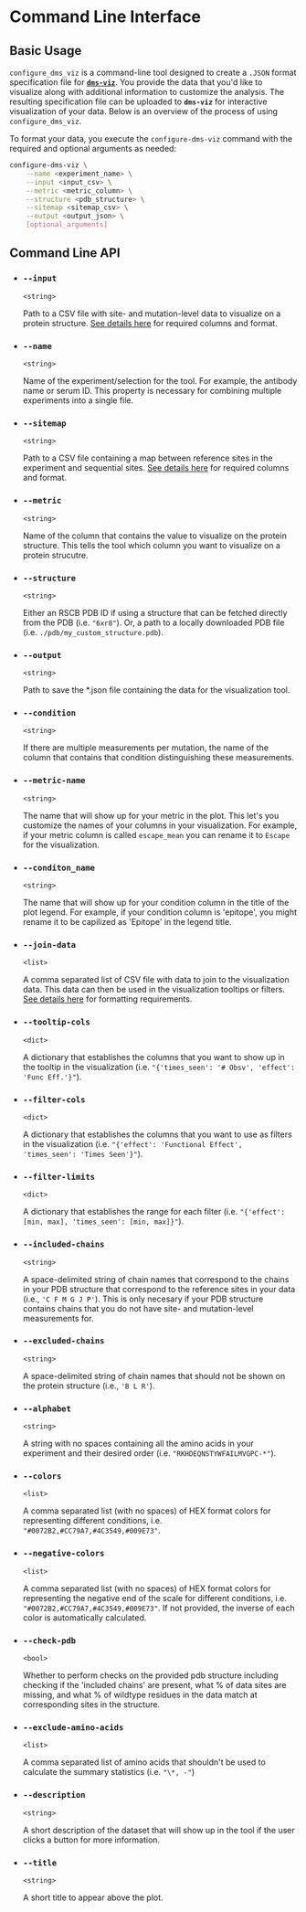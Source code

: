 # Command Line Interface

## Basic Usage

`configure_dms_viz` is a command-line tool designed to create a `.JSON` format specification file for [**`dms-viz`**](https://dms-viz.github.io/). You provide the data that you'd like to visualize along with additional information to customize the analysis. The resulting specification file can be uploaded to **`dms-viz`** for interactive visualization of your data. Below is an overview of the process of using `configure_dms_viz`.

To format your data, you execute the `configure-dms-viz` command with the required and optional arguments as needed:

```bash
configure-dms-viz \
    --name <experiment_name> \
    --input <input_csv> \
    --metric <metric_column> \
    --structure <pdb_structure> \
    --sitemap <sitemap_csv> \
    --output <output_json> \
    [optional_arguments]
```

## Command Line API

- ### `--input`

  `<string>`

  Path to a CSV file with site- and mutation-level data to visualize on a protein structure. [See details here](/preparing-data/data-requirements/) for required columns and format.

- ### `--name`

  `<string>`

  Name of the experiment/selection for the tool. For example, the antibody name or serum ID. This property is necessary for combining multiple experiments into a single file.

- ### `--sitemap`

  `<string>`

  Path to a CSV file containing a map between reference sites in the experiment and sequential sites. [See details here](/preparing-data/data-requirements/) for required columns and format.

- ### `--metric`

  `<string>`

  Name of the column that contains the value to visualize on the protein structure. This tells the tool which column you want to visualize on a protein strucutre.

- ### `--structure`

  `<string>`

  Either an RSCB PDB ID if using a structure that can be fetched directly from the PDB (i.e. `"6xr8"`). Or, a path to a locally downloaded PDB file (i.e. `./pdb/my_custom_structure.pdb`).

- ### `--output`

  `<string>`

  Path to save the \*.json file containing the data for the visualization tool.

- ### `--condition`

  `<string>`

  If there are multiple measurements per mutation, the name of the column that contains that condition distinguishing these measurements.

- ### `--metric-name`

  `<string>`

  The name that will show up for your metric in the plot. This let's you customize the names of your columns in your visualization. For example, if your metric column is called `escape_mean` you can rename it to `Escape` for the visualization.

- ### `--conditon_name`

  `<string>`

  The name that will show up for your condition column in the title of the plot legend. For example, if your condition column is 'epitope', you might rename it to be capilized as 'Epitope' in the legend title.

- ### `--join-data`

  `<list>`

  A comma separated list of CSV file with data to join to the visualization data. This data can then be used in the visualization tooltips or filters. [See details here](/preparing-data/data-requirements/) for formatting requirements.

- ### `--tooltip-cols`

  `<dict>`

  A dictionary that establishes the columns that you want to show up in the tooltip in the visualization (i.e. `"{'times_seen': '# Obsv', 'effect': 'Func Eff.'}"`).

- ### `--filter-cols`

  `<dict>`

  A dictionary that establishes the columns that you want to use as filters in the visualization (i.e. `"{'effect': 'Functional Effect', 'times_seen': 'Times Seen'}"`).

- ### `--filter-limits`

  `<dict>`

  A dictionary that establishes the range for each filter (i.e. `"{'effect': [min, max], 'times_seen': [min, max]}"`).

- ### `--included-chains`

  `<string>`

  A space-delimited string of chain names that correspond to the chains in your PDB structure that correspond to the reference sites in your data (i.e., `'C F M G J P'`). This is only necesary if your PDB structure contains chains that you do not have site- and mutation-level measurements for.

- ### `--excluded-chains`

  `<string>`

  A space-delimited string of chain names that should not be shown on the protein structure (i.e., `'B L R'`).

- ### `--alphabet`

  `<string>`

  A string with no spaces containing all the amino acids in your experiment and their desired order (i.e. `"RKHDEQNSTYWFAILMVGPC-*"`).

- ### `--colors`

  `<list>`

  A comma separated list (with no spaces) of HEX format colors for representing different conditions, i.e. `"#0072B2,#CC79A7,#4C3549,#009E73"`.

- ### `--negative-colors`

  `<list>`

  A comma separated list (with no spaces) of HEX format colors for representing the negative end of the scale for different conditions, i.e. `"#0072B2,#CC79A7,#4C3549,#009E73"`. If not provided, the inverse of each color is automatically calculated.

- ### `--check-pdb`

  `<bool>`

  Whether to perform checks on the provided pdb structure including checking if the 'included chains' are present, what % of data sites are missing, and what % of wildtype residues in the data match at corresponding sites in the structure.

- ### `--exclude-amino-acids`

  `<list>`

  A comma separated list of amino acids that shouldn't be used to calculate the summary statistics (i.e. `"\*, -"`)

- ### `--description`

  `<string>`

  A short description of the dataset that will show up in the tool if the user clicks a button for more information.

- ### `--title`

  `<string>`

  A short title to appear above the plot.
